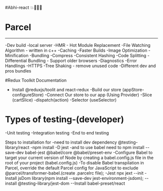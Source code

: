 #Abhi-react 💥💨💨🚀

# Parcel 
--------------------------------
-Dev build
-local server
-HMR - Hot Module Replacement
-File Watching Algorithm - written in c++
-Caching -Faster Builds
-Image Optimization
-Minification
-Bundling
-Compress
-Consistent Hashing
-Code Splitting
-Differential Bundling - Support older browsers
-Diagnostics
-Error Handlings
-HTTPS
-Tree Shaking - remove unused code
-Different dev and pros bundles


#Redux Toolkit Documentation
- Install @reduxjs/toolit and react-redux
-Build our store (appStore- configureStore)
-Connect Our store to our app (Using Provider)
-Slice (cartSlice)
-dispatch(action)
-Selector (useSelector)

# Types of testing-(developer)
-Unit testing
-Integration testing
-End to end testing 

Steps to installation for 
-need to install dev dependency @testing-library/react
-npm install -D jest 
-and to use babel need to npm install --save-dev babel-jest @babel/core @babel/preset-env
-Configure Babel to target your current version of Node by creating a babel.config.js file in the root of your project
(babel.config.js)
-To disable Babel transpilation in Parcel, override the default Parcel config for JavaScript to exclude @parcel/transformer-babel.(create .parcelrc file);
-Jest npx jext --init
-Install jsDom library(npm install --save-dev jest-environment-jsdom);
--install @testing-library/jest-dom
--Install babel-preset/react
